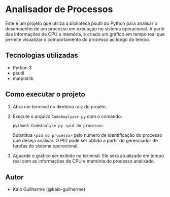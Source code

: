 # Analisador de Processos

Este é um projeto que utiliza a biblioteca psutil do Python para analisar o desempenho de um processo em execução no sistema operacional. A partir das informações de CPU e memória, é criado um gráfico em tempo real que permite visualizar o comportamento do processo ao longo do tempo.

## Tecnologias utilizadas

- Python 3
- psutil
- matplotlib

## Como executar o projeto

1. Abra um terminal no diretório raiz do projeto.
2. Execute o arquivo `CodeAnalyser.py` com o comando:

    ```python
    python3 CodeAnalyse.py <pid do processo>
    ```

   Substitua `<pid do processo>` pelo número de identificação do processo que deseja analisar. O PID pode ser obtido a partir do gerenciador de tarefas do sistema operacional.
   
3. Aguarde o gráfico ser exibido no terminal. Ele será atualizado em tempo real com as informações de CPU e memória do processo analisado.

## Autor

- Kaio Guilherme (@kaio-guilherme)